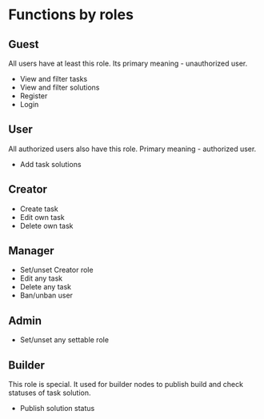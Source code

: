 # Functions by roles

## Guest

All users have at least this role. Its primary meaning - unauthorized user.

- View and filter tasks
- View and filter solutions
- Register
- Login

## User

All authorized users also have this role. Primary meaning - authorized user.

- Add task solutions

## Creator

- Create task
- Edit own task
- Delete own task

## Manager

- Set/unset Creator role
- Edit any task
- Delete any task
- Ban/unban user

## Admin

- Set/unset any settable role

## Builder

This role is special. It used for builder nodes to publish build and check statuses of task solution.

- Publish solution status
